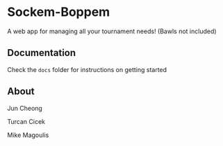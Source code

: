 # Sockem-Boppem
A web app for managing all your tournament needs! (Bawls not included)

## Documentation
Check the ```docs``` folder for instructions on getting started

## About
Jun Cheong

Turcan Cicek

Mike Magoulis
